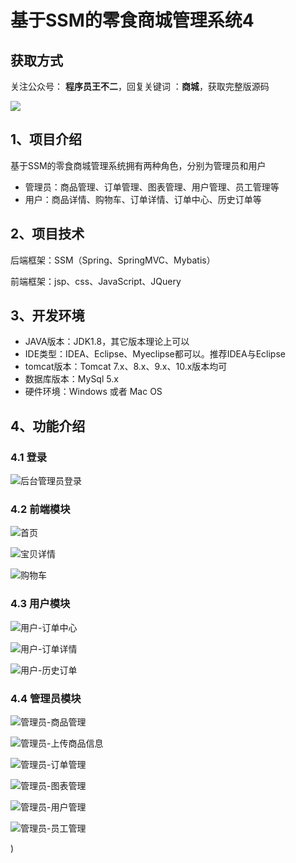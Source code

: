# 基于SSM的零食商城管理系统4

## 获取方式

关注公众号： **程序员王不二**，回复关键词  ：**商城**，获取完整版源码

 ![](https://www.codeshop.fun/Typora-Images/202205281253739.png)


## 1、项目介绍

基于SSM的零食商城管理系统拥有两种角色，分别为管理员和用户

- 管理员：商品管理、订单管理、图表管理、用户管理、员工管理等
- 用户：商品详情、购物车、订单详情、订单中心、历史订单等


## 2、项目技术

后端框架：SSM（Spring、SpringMVC、Mybatis）

前端框架：jsp、css、JavaScript、JQuery

## 3、开发环境

- JAVA版本：JDK1.8，其它版本理论上可以
- IDE类型：IDEA、Eclipse、Myeclipse都可以。推荐IDEA与Eclipse
- tomcat版本：Tomcat 7.x、8.x、9.x、10.x版本均可
- 数据库版本：MySql 5.x
- 硬件环境：Windows 或者 Mac OS


## 4、功能介绍

### 4.1 登录

![后台管理员登录](https://www.codeshop.fun/Typora-Images/202206190921625.jpg)

### 4.2 前端模块

![首页](https://www.codeshop.fun/Typora-Images/202206190921915.jpg)

![宝贝详情](https://www.codeshop.fun/Typora-Images/202206190921304.jpg)

![购物车](https://www.codeshop.fun/Typora-Images/202206190921068.jpg)

### 4.3 用户模块

![用户-订单中心](https://www.codeshop.fun/Typora-Images/202206190921082.jpg)

![用户-订单详情](C:\Users\wangbuer\Desktop\临时\视频+截图\用户-订单中心.jpg)

![用户-历史订单](https://www.codeshop.fun/Typora-Images/202206190922234.jpg)

### 4.4 管理员模块

![管理员-商品管理](https://www.codeshop.fun/Typora-Images/202206190922767.jpg)

![管理员-上传商品信息](https://www.codeshop.fun/Typora-Images/202206190922719.jpg)

![管理员-订单管理](https://www.codeshop.fun/Typora-Images/202206190922820.jpg)

![管理员-图表管理](https://www.codeshop.fun/Typora-Images/202206190922083.jpg)

![管理员-用户管理](https://www.codeshop.fun/Typora-Images/202206190922530.jpg)

![管理员-员工管理](https://www.codeshop.fun/Typora-Images/202206190922400.jpg)

)

